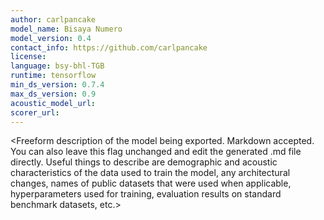```yaml
---
author: carlpancake
model_name: Bisaya Numero
model_version: 0.4
contact_info: https://github.com/carlpancake
license: 
language: bsy-bhl-TGB
runtime: tensorflow
min_ds_version: 0.7.4
max_ds_version: 0.9
acoustic_model_url: 
scorer_url: 
---
```

<Freeform description of the model being exported. Markdown accepted. You can also leave this flag unchanged and edit the generated .md file directly. Useful things to describe are demographic and acoustic characteristics of the data used to train the model, any architectural changes, names of public datasets that were used when applicable, hyperparameters used for training, evaluation results on standard benchmark datasets, etc.>
